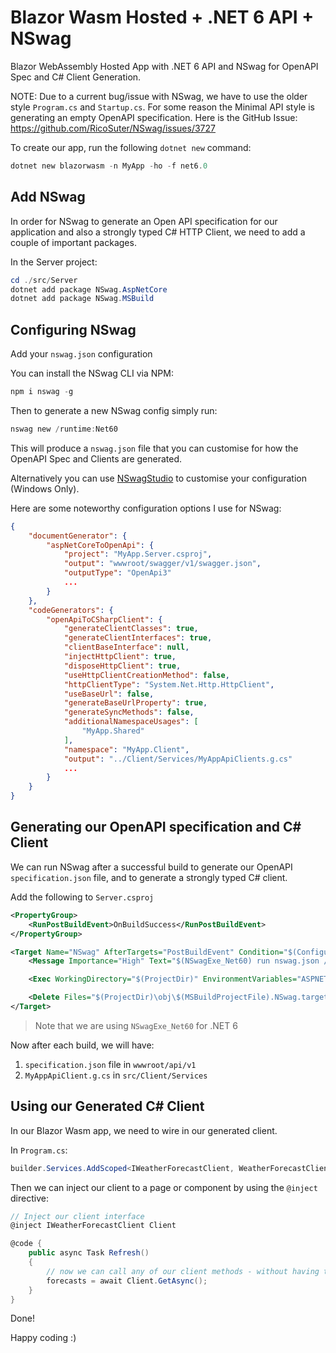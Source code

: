# Blazor Wasm Hosted + .NET 6 API + NSwag
Blazor WebAssembly Hosted App with .NET 6 API and NSwag for OpenAPI Spec and C# Client Generation.

NOTE: Due to a current bug/issue with NSwag, we have to use the older style `Program.cs` and `Startup.cs`. For some reason the Minimal API style is generating an empty OpenAPI specification. Here is the GitHub Issue: https://github.com/RicoSuter/NSwag/issues/3727

To create our app, run the following `dotnet new` command:

```ps1
dotnet new blazorwasm -n MyApp -ho -f net6.0
```

## Add NSwag

In order for NSwag to generate an Open API specification for our application and also a strongly typed C# HTTP Client, we need to add a couple of important packages.

In the Server project:

```ps1
cd ./src/Server
dotnet add package NSwag.AspNetCore
dotnet add package NSwag.MSBuild
```

## Configuring NSwag

Add your `nswag.json` configuration

You can install the NSwag CLI via NPM:

```ps1
npm i nswag -g
```

Then to generate a new NSwag config simply run:

```ps1
nswag new /runtime:Net60
```

This will produce a `nswag.json` file that you can customise for how the OpenAPI Spec and Clients are generated.

Alternatively you can use [NSwagStudio](https://github.com/RicoSuter/NSwag/wiki/NSwagStudio) to customise your configuration (Windows Only).

Here are some noteworthy configuration options I use for NSwag:

```json
{
	"documentGenerator": {
		"aspNetCoreToOpenApi": {
			"project": "MyApp.Server.csproj",
			"output": "wwwroot/swagger/v1/swagger.json",
			"outputType": "OpenApi3"
			...
		}
	},
	"codeGenerators": {
		"openApiToCSharpClient": {
			"generateClientClasses": true,
			"generateClientInterfaces": true,
			"clientBaseInterface": null,
			"injectHttpClient": true,
			"disposeHttpClient": true,
			"useHttpClientCreationMethod": false,
			"httpClientType": "System.Net.Http.HttpClient",
			"useBaseUrl": false,
			"generateBaseUrlProperty": true,
			"generateSyncMethods": false,
			"additionalNamespaceUsages": [
				"MyApp.Shared"
			],
			"namespace": "MyApp.Client",
			"output": "../Client/Services/MyAppApiClients.g.cs"
			...
		}
	}
}
```

## Generating our OpenAPI specification and C# Client

We can run NSwag after a successful build to generate our OpenAPI `specification.json` file, and to generate a strongly typed C# client.

Add the following to `Server.csproj`
 
```xml
<PropertyGroup>
	<RunPostBuildEvent>OnBuildSuccess</RunPostBuildEvent>
</PropertyGroup>

<Target Name="NSwag" AfterTargets="PostBuildEvent" Condition="$(Configuration)=='Debug'">
	<Message Importance="High" Text="$(NSwagExe_Net60) run nswag.json /variables:Configuration=$(Configuration)" />

	<Exec WorkingDirectory="$(ProjectDir)" EnvironmentVariables="ASPNETCORE_ENVIRONMENT=Development" Command="$(NSwagExe_Net60) run nswag.json /variables:Configuration=$(Configuration)" />

	<Delete Files="$(ProjectDir)\obj\$(MSBuildProjectFile).NSwag.targets" /> <!-- This thingy trigger project rebuild -->
</Target>
```

> Note that we are using `NSwagExe_Net60` for .NET 6

Now after each build, we will have:

1. `specification.json` file in `wwwroot/api/v1` 
2. `MyAppApiClient.g.cs` in `src/Client/Services`


## Using our Generated C# Client

In our Blazor Wasm app, we need to wire in our generated client.

In `Program.cs`:

```cs
builder.Services.AddScoped<IWeatherForecastClient, WeatherForecastClient>();
```

Then we can inject our client to a page or component by using the `@inject` directive:

```cs
// Inject our client interface
@inject IWeatherForecastClient Client

@code {
	public async Task Refresh()
	{
		// now we can call any of our client methods - without having to concern ourselves with HTTP methods, errors, etc.
		forecasts = await Client.GetAsync();
	}
}
```

Done!

Happy coding :)